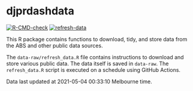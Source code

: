
<!-- README.md is generated from README.Rmd. Please edit that file -->

# djprdashdata

<!-- badges: start -->

[![R-CMD-check](https://github.com/djpr-data/djprdashdata/workflows/R-CMD-check/badge.svg)](https://github.com/djpr-data/djprdashdata/actions)
[![refresh-data](https://github.com/djpr-data/djprdashdata/workflows/refresh-data/badge.svg)](https://github.com/djpr-data/djprdashdata/actions)
<!-- badges: end -->

This R package contains functions to download, tidy, and store data from
the ABS and other public data sources.

The `data-raw/refresh_data.R` file contains instructions to download and
store various public data. The data itself is saved in `data-raw`. The
`refresh_data.R` script is executed on a schedule using GitHub Actions.

Data last updated at 2021-05-04 00:33:10 Melbourne time.
